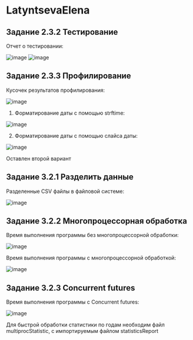 # LatyntsevaElena

## Задание 2.3.2 Тестирование

Отчет о тестировании:

![image](https://user-images.githubusercontent.com/101496751/205476614-91dd5b00-ebb2-4bec-bd0a-6c9ece13dc37.png)
![image](https://user-images.githubusercontent.com/101496751/205476622-c1ba5613-4a74-46a0-b2e9-f972fd67d494.png)


## Задание 2.3.3 Профилирование

Кусочек результатов профилирования:

![image](https://user-images.githubusercontent.com/101496751/205479863-d7d2dbf3-4bf0-4803-9dab-0bb34a74f6e2.png)

1. Форматирование даты с помощью strftime:

![image](https://user-images.githubusercontent.com/101496751/205479882-853d8c3a-cea4-4f69-9e01-6f78a8f6d354.png)

2. Форматирование даты с помощью слайса даты:

![image](https://user-images.githubusercontent.com/101496751/205479908-f045b57d-95bb-4cc0-b488-3202282717e3.png)

Оставлен второй вариант

## Задание 3.2.1 Разделить данные

Разделенные CSV файлы в файловой системе: 

![image](https://user-images.githubusercontent.com/101496751/206699893-654d0d60-0778-47c9-99e2-1bb1bcaee65f.png)

## Задание 3.2.2 Многопроцессорная обработка

Время выполнения программы без многопроцессорной обработки:

![image](https://user-images.githubusercontent.com/101496751/206856508-3c98af66-af10-4a1a-9fd4-2269b7d28a02.png)

Время выполнения программы с многопроцессорной обработкой:

![image](https://user-images.githubusercontent.com/101496751/206857501-6ed4adc6-48cf-43c3-a16c-a13f876c86cf.png)

## Задание 3.2.3 Concurrent futures

Время выполнения программы с Concurrent futures:

![image](https://user-images.githubusercontent.com/101496751/206857497-4cea2a52-d5b8-49b6-9a46-39b08396c7ef.png)

Для быстрой обработки статистики по годам необходим файл multiprocStatistic, с импортируемым файлом statisticsReport
